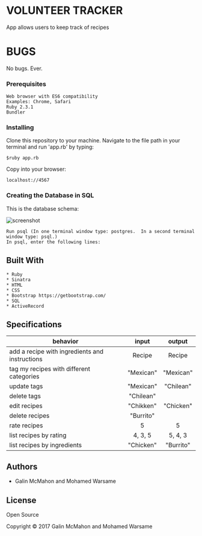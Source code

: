 # VOLUNTEER TRACKER

App allows users to keep track of recipes

# BUGS

No bugs.  Ever.

### Prerequisites

~~~~
Web browser with ES6 compatibility
Examples: Chrome, Safari
Ruby 2.3.1
Bundler
~~~~

### Installing

Clone this repository to your machine.  Navigate to the file path in your terminal and run 'app.rb' by typing:
~~~~
$ruby app.rb
~~~~
Copy into your browser:
~~~~
localhost://4567
~~~~

### Creating the Database in SQL

This is the database schema:
<!-- ![screenshot](https://github.com/GalinMcMahon/Ruby_Recipes/blob/master/public/img/schema.png) -->
![screenshot](https://github.com/mwarsame9/ruby_recipes/blob/master/public/img/schema.png)

~~~~
Run psql (In one terminal window type: postgres.  In a second terminal window type: psql.)
In psql, enter the following lines:
~~~~

## Built With

~~~~
* Ruby
* Sinatra
* HTML
* CSS
* Bootstrap https://getbootstrap.com/
* SQL
* ActiveRecord
~~~~

## Specifications

| behavior |  input   |  output  |
|----------|:--------:|:--------:|
|add a recipe with ingredients and instructions|Recipe|Recipe|
|tag my recipes with different categories|"Mexican"|"Mexican"|
|update tags|"Mexican"|"Chilean"|
|delete tags|"Chilean"||
|edit recipes|"Chikken"|"Chicken"|
|delete recipes|"Burrito"||
|rate recipes|5|5|
|list recipes by rating|4, 3, 5|5, 4, 3|
|list recipes by ingredients|"Chicken"|"Burrito"|

## Authors

* Galin McMahon and Mohamed Warsame

## License

Open Source

Copyright © 2017 Galin McMahon and Mohamed Warsame
